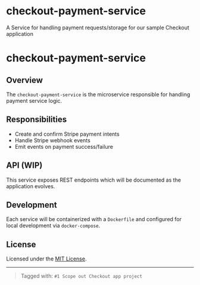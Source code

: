 # checkout-payment-service
A Service for handling payment requests/storage for our sample Checkout application

# checkout-payment-service

## Overview

The `checkout-payment-service` is the microservice responsible for handling payment service logic.

## Responsibilities

- Create and confirm Stripe payment intents
- Handle Stripe webhook events
- Emit events on payment success/failure

## API (WIP)

This service exposes REST endpoints which will be documented as the application evolves.

## Development

Each service will be containerized with a `Dockerfile` and configured for local development via `docker-compose`.

## License

Licensed under the [MIT License](./LICENSE).

---

> Tagged with: `#1 Scope out Checkout app project`
